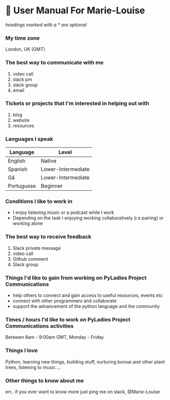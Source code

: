 # 🌳 User Manual For Marie-Louise

_headings marked with a * are optional_

### My time zone

London, UK (GMT)


### The best way to communicate with me

1. video call
1. slack pm
1. slack group
1. email


### Tickets or projects that I'm interested in helping out with

1. blog
1. website
1. resources


### Languages I speak

|Language | Level |
| -- | -- 
|English| Native |
|Spanish | Lower-Intermediate|
|Gã | Lower-Intermediate|
|Portuguese | Beginner |

### Conditions I like to work in

- I enjoy listening music or a podcast while I work
- Depending on the task I enjoying working collaboratively (i.e pairing) or working alone


### The best way to receive feedback

1. Slack private message
1. video call
1. Github comment
1. Slack group


### Things I'd like to gain from working on PyLadies Project Communications

- help others to connect and gain access to useful resources, events etc
- connect with other programmers and collaborate
- support the advancement of the python language and the community 


### Times / hours I'd like to work on PyLadies Project Communications activities

Between 8am - 9:00am GMT, Monday - Friday 


### Things I love

Python, learning new things, building stuff, nurturing bonsai and other plant trees, listening to music ...


### Other things to know about me

err.. if you ever want to know more just ping me on slack, @Marie-Louise
